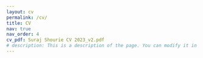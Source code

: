 ```yaml
---
layout: cv
permalink: /cv/
title: CV
nav: true
nav_order: 4
cv_pdf: Suraj Shourie CV 2023_v2.pdf
# description: This is a description of the page. You can modify it in 'pages/_cv.md'. You can also change or remove the top pdf download button.
---
```

<object data="{{ site.url }}{{ site.baseurl }}/assets/pdf/Suraj Shourie CV 2023_v2.pdf" width="100%" height="1100" type='application/pdf'></object>